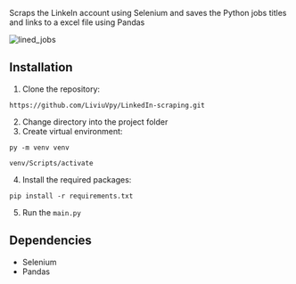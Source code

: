 Scraps the LinkeIn account using Selenium and saves the Python jobs titles and links to a excel file using Pandas

![lined_jobs](https://github.com/user-attachments/assets/62a5c682-9144-4bf7-896b-0b8236638f41)


## Installation
1. Clone the repository: 
```
https://github.com/LiviuVpy/LinkedIn-scraping.git
```
2. Change directory into the project folder
3. Create virtual environment: 
```
py -m venv venv
``` 
```
venv/Scripts/activate
```
4. Install the required packages: 
```
pip install -r requirements.txt
```
5. Run the `main.py`

## Dependencies

- Selenium
- Pandas
